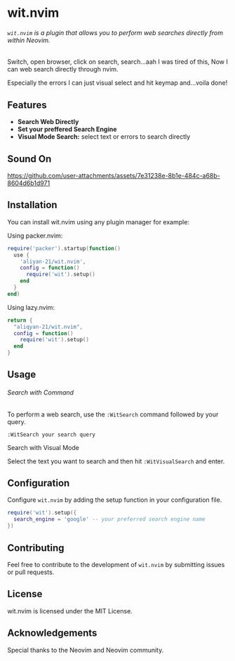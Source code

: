 # wit.nvim

###### `wit.nvim` is a plugin that allows you to perform web searches directly from within Neovim.

Switch, open browser, click on search, search...aah I was tired of this, Now I can web search directly through nvim.

Especially the errors I can just visual select and hit keymap and...voila done!

## Features

- **Search Web Directly**
- **Set your preffered Search Engine**
- **Visual Mode Search:** select text or errors to search directly

## Sound On

https://github.com/user-attachments/assets/7e31238e-8b1e-484c-a68b-8604d6b1d971

## Installation

You can install wit.nvim using any plugin manager for example:

Using packer.nvim:

```lua
require('packer').startup(function()
  use {
    'aliyan-21/wit.nvim',
    config = function()
      require('wit').setup()
    end
  }
end)
```

Using lazy.nvim:

```lua
return {
  "aliqyan-21/wit.nvim",
  config = function()
    require('wit').setup()
  end
}
```

## Usage

###### Search with Command

To perform a web search, use the `:WitSearch` command followed by your query.

```
:WitSearch your search query
```

Search with Visual Mode

Select the text you want to search and then hit `:WitVisualSearch` and enter.

## Configuration

Configure `wit.nvim` by adding the setup function in your configuration file.

```lua
require('wit').setup({
  search_engine = 'google' -- your preferred search engine name
})
```

## Contributing

Feel free to contribute to the development of `wit.nvim` by submitting issues or pull requests.

## License

wit.nvim is licensed under the MIT License.

## Acknowledgements

Special thanks to the Neovim and Neovim community.
